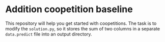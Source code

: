 # Addition coopetition baseline

This repository will help you get started with coopetitions. The task is to modify the `solution.py`, so it stores the sum of two columns in a separate `data.predict` file into an output directory. 

